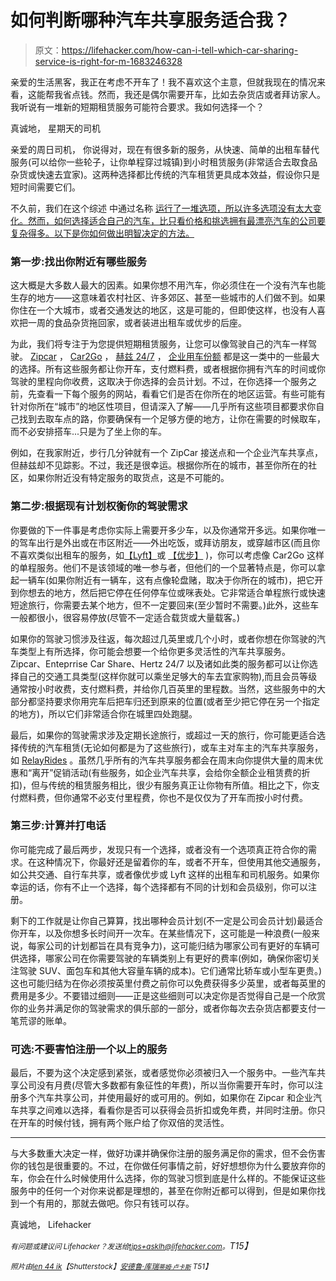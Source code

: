 # 如何判断哪种汽车共享服务适合我？

> 原文：<https://lifehacker.com/how-can-i-tell-which-car-sharing-service-is-right-for-m-1683246328>

亲爱的生活黑客，我正在考虑不开车了！我不喜欢这个主意，但就我现在的情况来看，这能帮我省点钱。然而，我还是偶尔需要开车，比如去杂货店或者拜访家人。我听说有一堆新的短期租赁服务可能符合要求。我如何选择一个？



真诚地，
星期天的司机

亲爱的周日司机，
你说得对，现在有很多新的服务，从快速、简单的出租车替代服务(可以给你一些轮子，让你单程穿过城镇)到小时租赁服务(非常适合去取食品杂货或快速去宜家)。这两种选择都比传统的汽车租赁更具成本效益，假设你只是短时间需要它们。

不久前，我们在这个综述 中通过名称 [运行了一堆选项，所以许多选项没有太大变化。然而，如何选择适合自己的汽车，比只看价格和挑选拥有最漂亮汽车的公司要复杂得多。以下是你如何做出明智决定的方法。](https://lifehacker.com/the-best-alternatives-to-traditional-car-rentals-1640639954)

### 第一步:找出你附近有哪些服务

这大概是大多数人最大的因素。如果你想不用汽车，你必须住在一个没有汽车也能生存的地方——这意味着农村社区、许多郊区、甚至一些城市的人们做不到。如果你住在一个大城市，或者交通发达的地区，这是可能的，但即使这样，也没有人喜欢把一周的食品杂货拖回家，或者装进出租车或优步的后座。

为此，我们将专注于为您提供短期租赁服务，让您可以像驾驶自己的汽车一样驾驶。 [Zipcar](http://zipcar.com/) ， [Car2Go](http://car2go.com/) ， [赫兹 24/7](https://www.hertz247.com) ， [企业用车份额](http://www.enterprisecarshare.com/) 都是这一类中的一些最大的选择。所有这些服务都让你开车，支付燃料费，或者根据你拥有汽车的时间或你驾驶的里程向你收费，这取决于你选择的会员计划。不过，在你选择一个服务之前，先查看一下每个服务的网站，看看它们是否在你所在的地区运营。有些可能有针对你所在“城市”的地区性项目，但请深入了解——几乎所有这些项目都要求你自己找到去取车点的路，你要确保有一个足够方便的地方，让你在需要的时候取车，而不必安排搭车...只是为了坐上你的车。

例如，在我家附近，步行几分钟就有一个 ZipCar 接送点和一个企业汽车共享点，但赫兹却不见踪影。不过，我还是很幸运。根据你所在的城市，甚至你所在的社区，如果你附近没有特定服务的取货点，这是不可能的。

### 第二步:根据现有计划权衡你的驾驶需求

你要做的下一件事是考虑你实际上需要开多少车，以及你通常开多远。如果你唯一的驾车出行是外出或在市区附近——外出吃饭，或拜访朋友，或穿越市区(而且你不喜欢类似出租车的服务，如[【Lyft】](http://lyft.com/)或 [【优步】](http://uber.com/) )，你可以考虑像 Car2Go 这样的单程服务。他们不是该领域的唯一参与者，但他们的一个显著特点是，你可以拿起一辆车(如果你附近有一辆车，这有点像轮盘赌，取决于你所在的城市)，把它开到你想去的地方，然后把它停在任何停车位或咪表处。它非常适合单程旅行或快速短途旅行，你需要去某个地方，但不一定要回来(至少暂时不需要。)此外，这些车一般都很小，很容易停放(尽管不一定适合载货或大量载客。)

如果你的驾驶习惯涉及往返，每次超过几英里或几个小时，或者你想在你驾驶的汽车类型上有所选择，你可能会想要一个给你更多灵活性的汽车共享服务。Zipcar、Enteprrise Car Share、Hertz 24/7 以及诸如此类的服务都可以让你选择自己的交通工具类型(这样你就可以乘坐足够大的车去宜家购物),而且会员等级通常按小时收费，支付燃料费，并给你几百英里的里程数。当然，这些服务中的大部分都坚持要求你用完车后把车归还到原来的位置(或者至少把它停在另一个指定的地方)，所以它们非常适合你在城里四处跑腿。

最后，如果你的驾驶需求涉及定期长途旅行，或超过一天的旅行，你可能更适合选择传统的汽车租赁(无论如何都是为了这些旅行)，或车主对车主的汽车共享服务，如 [RelayRides](https://relayrides.com/) 。虽然几乎所有的汽车共享服务都会在周末向你提供大量的周末优惠和“离开”促销活动(有些服务，如企业汽车共享，会给你全额企业租赁费的折扣)，但与传统的租赁服务相比，很少有服务真正让你物有所值。相比之下，你支付燃料费，但你通常不必支付里程费，你也不是仅仅为了开车而按小时付费。

### 第三步:计算并打电话

你可能完成了最后两步，发现只有一个选择，或者没有一个选项真正符合你的需求。在这种情况下，你最好还是留着你的车，或者不开车，但使用其他交通服务，如公共交通、自行车共享，或者像优步或 Lyft 这样的出租车和司机服务。如果你幸运的话，你有不止一个选择，每个选择都有不同的计划和会员级别，你可以注册。

剩下的工作就是让你自己算算，找出哪种会员计划(不一定是公司会员计划)最适合你开车，以及你想多长时间开一次车。在某些情况下，这可能是一种浪费(一般来说，每家公司的计划都旨在具有竞争力)，这可能归结为哪家公司有更好的车辆可供选择，哪家公司在你需要驾驶的车辆类别上有更好的费率(例如，确保你密切关注驾驶 SUV、面包车和其他大容量车辆的成本)。它们通常比轿车或小型车更贵。)这也可能归结为在你必须按英里付费之前你可以免费获得多少英里，或者每英里的费用是多少。不要错过细则——正是这些细则可以决定你是否觉得自己是一个欣赏你的业务并满足你的驾驶需求的俱乐部的一部分，或者你每次去杂货店都要支付一笔荒谬的账单。

### 可选:不要害怕注册一个以上的服务

最后，不要为这个决定感到紧张，或者感觉你必须被归入一个服务中。一些汽车共享公司没有月费(尽管大多数都有象征性的年费)，所以当你需要开车时，你可以注册多个汽车共享公司，并使用最好的或可用的。例如，如果你在 Zipcar 和企业汽车共享之间难以选择，看看你是否可以获得会员折扣或免年费，并同时注册。你只在开车的时候付钱，拥有两个账户给了你双倍的灵活性。

* * *

与大多数重大决定一样，做好功课并确保你注册的服务满足你的需求，但不会伤害你的钱包是很重要的。不过，在你做任何事情之前，好好想想你为什么要放弃你的车，你会在什么时候使用什么选择，你的驾驶习惯到底是什么样的。不能保证这些服务中的任何一个对你来说都是理想的，甚至在你附近都可以得到，但是如果你找到一个有用的，那就去做吧。你只有钱可以存。

真诚地，
Lifehacker

*<small>有问题或建议问 Lifehacker？发送给</small>*[*<small>tips+asklh@lifehacker.com</small>*](mailto:tips+asklh@lifehacker.com)*<small>。</small>T15】*

*<small>照片由</small>*[*<small>len 44 ik</small>*](http://www.shutterstock.com/pic-126098828/stock-photo-male-hand-holding-a-car-key-isolated-on-white-new-car-concept.html?src=7gFLZXaXWHFcUzlLjsWKtg-1-97)*<small>【Shutterstock】</small>*[*<small>安德鲁·库瑞</small>*](https://www.flickr.com/photos/andrewcurrie/2987712820)*<small></small>*<small>[*<small>蒂姆·卢卡斯</small>*](https://www.flickr.com/photos/toolmantim/8576425919) *T51】*</small>

<small></small>